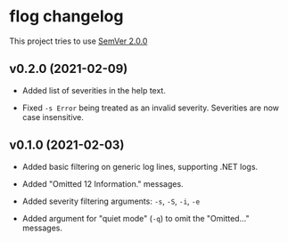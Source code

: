 # flog changelog

This project tries to use [SemVer 2.0.0](https://semver.org)

## v0.2.0 (2021-02-09)

- Added list of severities in the help text.

- Fixed `-s Error` being treated as an invalid severity. Severities are now
  case insensitive.

## v0.1.0 (2021-02-03)

- Added basic filtering on generic log lines, supporting .NET logs.

- Added "Omitted 12 Information." messages.

- Added severity filtering arguments: `-s`, `-S`, `-i`, `-e`

- Added argument for "quiet mode" (`-q`) to omit the "Omitted..." messages.

